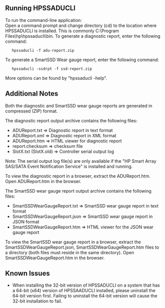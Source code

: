 Running HPSSADUCLI
------------------------------------------------------------------------
To run the command-line application:   
   Open a command prompt and change directory (cd) to the location
      where HPSSADUCLI is installed.  This is commonly
         C:\Program Files\hp\hpssaducli\bin.
   To generate a diagnostic report, enter the following command:

       hpssaducli -f adu-report.zip

   To generate a SmartSSD Wear gauge report, enter the following command:

       hpssaducli -ssdrpt -f ssd-report.zip
  
   More options can be found by "hpssaducli -help".
      
Additional Notes
----------------
Both the diagnostic and SmartSSD wear gauge reports are generated in compressed
  (ZIP) format.

The diagnostic report output archive contains the following files:

   * ADUReport.txt          => Diagnostic report in text format
   * ADUReport.xml          => Diagnostic report in XML format
   * ADUReport.htm          => HTML viewer for diagnostic report
   * report.checksum        => checksum file
   * SlotX.txt (SlotX.old)  => Controller serial output log

   Note: The serial output log file(s) are only available if the "HP Smart
         Array SAS/SATA Event Notification Service" is installed and running.

   To view the diagnostic report in a browser, extract the ADUReport.htm. Open
      ADUReport.htm in the browser.

The SmartSSD wear gauge report output archive contains the following files:

   * SmartSSDWearGaugeReport.txt  => SmartSSD wear gauge report in text format
   * SmartSSDWearGaugeReport.json => SmartSSD wear gauge report in JSON format
   * SmartSSDWearGaugeReport.htm  => HTML viewer for the JSON wear gauge report

   To view the SmartSSD wear gauge report in a browser, extract the
   SmartSSDWearGaugeReport.json, SmartSSDWearGaugeReport.htm files to a
   directory (both files must reside in the same directory).  Open
   SmartSSDWearGaugeReport.htm in the browser.

Known Issues
------------
* When installing the 32-bit version of HPSSADUCLI on a system that has a
  64-bit (x64) version of HPSSAADUCLI installed, please uninstall the 64-bit
  version first. Failing to uninstall the 64-bit version will cause the 32-bit
  installation to fail.
